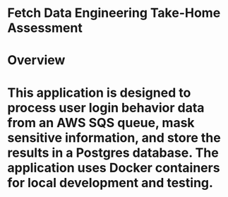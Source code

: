 # Fetch Data Engineering Take-Home Assessment
# Overview
# This application is designed to process user login behavior data from an AWS SQS queue, mask sensitive information, and store the results in a Postgres database. The application uses Docker containers for local development and testing.
